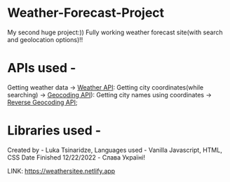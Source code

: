 # Weather-Forecast-Project

My second huge project:)) Fully working weather forecast site(with search and geolocation options)!!

# APIs used -
Getting weather data -> [Weather API](https://open-meteo.com):
Getting city coordinates(while searching) -> [Geocoding API](https://apidocs.geoapify.com/docs/geocoding/forward-geocoding/#about)):
Getting city names using coordinates -> [Reverse Geocoding API](https://apidocs.geoapify.com/docs/geocoding/reverse-geocoding/#about);

# Libraries used -

Created by - Luka Tsinaridze, Languages used - Vanilla Javascript, HTML, CSS
Date Finished 12/22/2022 - Слава Україні!


LINK: https://weathersitee.netlify.app

